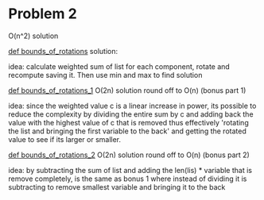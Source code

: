 # Problem 2


O(n^2) solution

[def bounds_of_rotations](https://github.com/darrenCWJ/Atome-Tech-Test/blob/main/Problem%202/Weighted_sum_of_list.py#L2) solution:


idea: calculate weighted sum of list for each component, rotate and recompute saving it. Then use min and max to find solution



[def bounds_of_rotations_1](https://github.com/darrenCWJ/Atome-Tech-Test/blob/main/Problem%202/Weighted_sum_of_list.py#L17)
O(2n) solution round off to O(n) (bonus part 1)


idea: since the weighted value c is a linear increase in power, its possible to reduce the complexity by dividing the entire sum by c and adding back the value with the highest value of c that is removed thus effectively 'rotating the list and bringing the first variable to the back' and getting the rotated value to see if its larger or smaller.


[def bounds_of_rotations_2](https://github.com/darrenCWJ/Atome-Tech-Test/blob/main/Problem%202/Weighted_sum_of_list.py#L44)
O(2n) solution round off to O(n) (bonus part 2)

idea: by subtracting the sum of list and adding the len(lis) * variable that is remove completely, is the same as bonus 1 where instead of dividing it is subtracting to remove smallest variable and bringing it to the back
